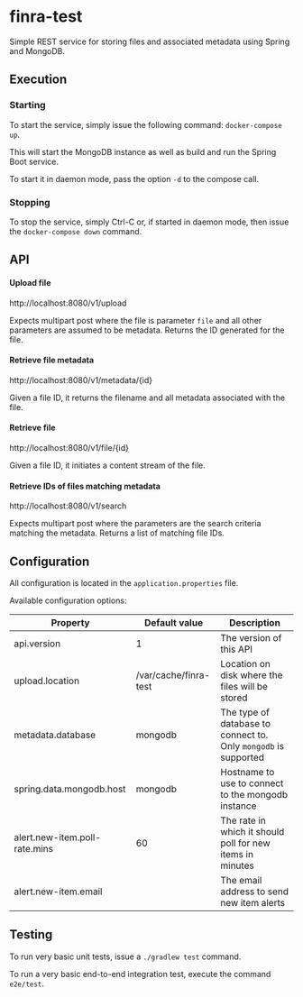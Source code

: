 finra-test
==========

Simple REST service for storing files and associated metadata using Spring and MongoDB.

## Execution

### Starting
To start the service, simply issue the following command: ```docker-compose up```.

This will start the MongoDB instance as well as build and run the Spring Boot service.

To start it in daemon mode, pass the option ```-d``` to the compose call.

### Stopping
To stop the service, simply Ctrl-C or, if started in daemon mode, then issue the ```docker-compose down``` command.

## API

#### Upload file
http://localhost:8080/v1/upload

Expects multipart post where the file is parameter ```file``` and all other parameters are assumed to be metadata.
Returns the ID generated for the file.

#### Retrieve file metadata
http://localhost:8080/v1/metadata/{id}

Given a file ID, it returns the filename and all metadata associated with the file.

#### Retrieve file
http://localhost:8080/v1/file/{id}

Given a file ID, it initiates a content stream of the file.

#### Retrieve IDs of files matching metadata
http://localhost:8080/v1/search

Expects multipart post where the parameters are the search criteria matching the metadata.
Returns a list of matching file IDs.

## Configuration

All configuration is located in the ```application.properties``` file.

Available configuration options:

|Property|Default value|Description|
|--------|-------------|-----------|
|api.version|1|The version of this API|
|upload.location|/var/cache/finra-test|Location on disk where the files will be stored|
|metadata.database|mongodb|The type of database to connect to. Only ```mongodb``` is supported|
|spring.data.mongodb.host|mongodb|Hostname to use to connect to the mongodb instance|
|alert.new-item.poll-rate.mins|60|The rate in which it should poll for new items in minutes|
|alert.new-item.email|<none>|The email address to send new item alerts|

## Testing

To run very basic unit tests, issue a ```./gradlew test``` command.

To run a very basic end-to-end integration test, execute the command ```e2e/test```.
